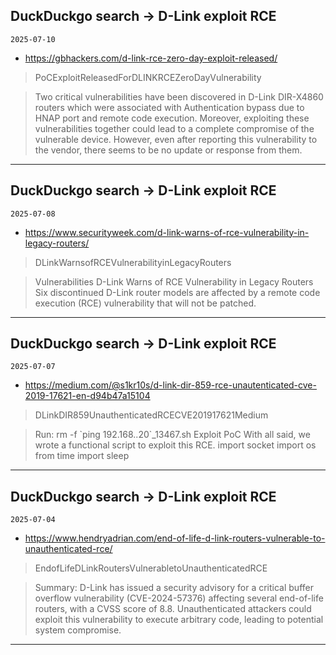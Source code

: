 ## DuckDuckgo search -> D-Link exploit RCE
`2025-07-10`

* https://gbhackers.com/d-link-rce-zero-day-exploit-released/

<blockquote>
 PoCExploitReleasedForDLINKRCEZeroDayVulnerability
</blockquote>
<blockquote>
Two critical vulnerabilities have been discovered in D-Link DIR-X4860 routers which were associated with Authentication bypass due to HNAP port and remote code execution. Moreover, exploiting these vulnerabilities together could lead to a complete compromise of the vulnerable device. However, even after reporting this vulnerability to the vendor, there seems to be no update or response from them.
</blockquote>

---

## DuckDuckgo search -> D-Link exploit RCE
`2025-07-08`

* https://www.securityweek.com/d-link-warns-of-rce-vulnerability-in-legacy-routers/

<blockquote>
 DLinkWarnsofRCEVulnerabilityinLegacyRouters
</blockquote>
<blockquote>
Vulnerabilities D-Link Warns of RCE Vulnerability in Legacy Routers Six discontinued D-Link router models are affected by a remote code execution (RCE) vulnerability that will not be patched.
</blockquote>

---

## DuckDuckgo search -> D-Link exploit RCE
`2025-07-07`

* https://medium.com/@s1kr10s/d-link-dir-859-rce-unautenticated-cve-2019-17621-en-d94b47a15104

<blockquote>
 DLinkDIR859UnauthenticatedRCECVE201917621Medium
</blockquote>
<blockquote>
Run: rm -f `ping 192.168..20`_13467.sh Exploit PoC With all said, we wrote a functional script to exploit this RCE. import socket import os from time import sleep
</blockquote>

---

## DuckDuckgo search -> D-Link exploit RCE
`2025-07-04`

* https://www.hendryadrian.com/end-of-life-d-link-routers-vulnerable-to-unauthenticated-rce/

<blockquote>
 EndofLifeDLinkRoutersVulnerabletoUnauthenticatedRCE
</blockquote>
<blockquote>
Summary: D-Link has issued a security advisory for a critical buffer overflow vulnerability (CVE-2024-57376) affecting several end-of-life routers, with a CVSS score of 8.8. Unauthenticated attackers could exploit this vulnerability to execute arbitrary code, leading to potential system compromise.
</blockquote>

---

